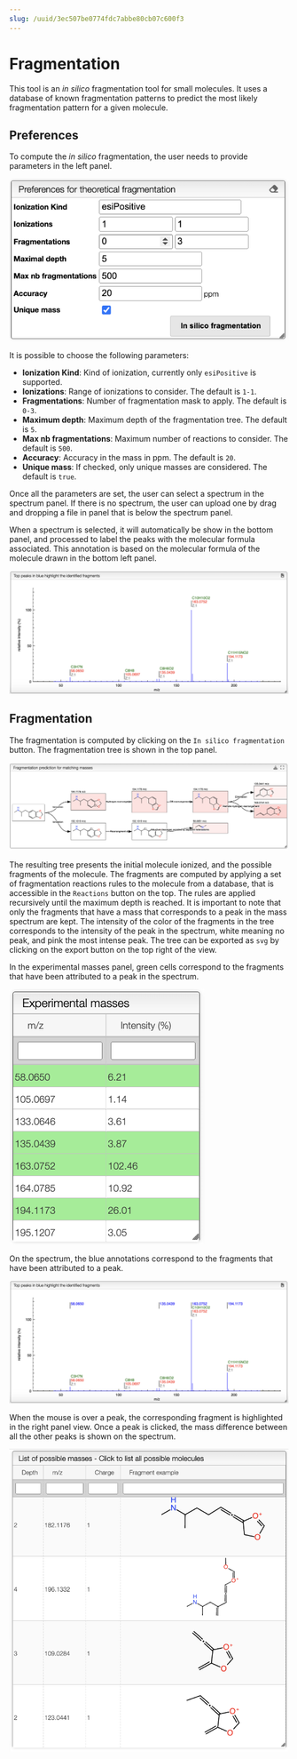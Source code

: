 ```yaml
---
slug: /uuid/3ec507be0774fdc7abbe80cb07c600f3
---
```


# Fragmentation

This tool is an *in silico* fragmentation tool for small molecules. It uses a database of known fragmentation patterns to predict the most likely fragmentation pattern for a given molecule. 


## Preferences

To compute the *in silico* fragmentation, the user needs to provide parameters in the left panel.

![preferences](images/preferences.png)

It is possible to choose the following parameters:

- **Ionization Kind**: Kind of ionization, currently only `esiPositive` is supported.
- **Ionizations**: Range of ionizations to consider. The default is `1-1`.
- **Fragmentations**: Number of fragmentation mask to apply. The default is `0-3`.
- **Maximum depth**: Maximum depth of the fragmentation tree. The default is `5`.
- **Max nb fragmentations**: Maximum number of reactions to consider. The default is `500`.
- **Accuracy**: Accuracy in the mass in ppm. The default is `20`.
- **Unique mass**: If checked, only unique masses are considered. The default is `true`.

Once all the parameters are set, the user can select a spectrum in the spectrum panel. If there is no spectrum, the user can upload one by drag and dropping a file in panel that is below the spectrum panel.

When a spectrum is selected, it will automatically be show in the bottom panel, and processed to label the peaks with the molecular formula associated. This annotation is based on the molecular formula of the molecule drawn in the bottom left panel.

![spectrum](images/spectrum.png)

## Fragmentation

The fragmentation is computed by clicking on the `In silico fragmentation` button. The fragmentation tree is shown in the top panel. 

![fragmentation](images/frag_view.png)

The resulting tree presents the initial molecule ionized, and the possible fragments of the molecule. The fragments are computed by applying a set of fragmentation reactions rules to the molecule from a database, that is accessible in the `Reactions` button on the top. The rules are applied recursively until the maximum depth is reached. It is important to note that only the fragments that have a mass that corresponds to a peak in the mass spectrum are kept. The intensity of the color of the fragments in the tree corresponds to the intensity of the peak in the spectrum, white meaning no peak, and pink the most intense peak. The tree can be exported as `svg` by clicking on the export button on the top right of the view.

In the experimental masses panel, green cells correspond to the fragments that have been attributed to a peak in the spectrum. 

![annotations](images/annotations.png)

On the spectrum, the blue annotations correspond to the fragments that have been attributed to a peak.

![blue_spectrum](images/blue_spectrum.png)

When the mouse is over a peak, the corresponding fragment is highlighted in the right panel view. Once a peak is clicked, the mass difference between all the other peaks is shown on the spectrum.

![list_mass](images/list_mass.png)

